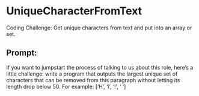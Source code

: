 # UniqueCharacterFromText
Coding Challenge: Get unique characters from text and put into an array or set.

## Prompt: 
If you want to jumpstart the process of talking to us about this role, here’s a little challenge: write a program that outputs the largest unique set of characters that can be removed from this paragraph without letting its length drop below 50. For example: [‘H’, ‘i’, ‘!’, ‘ ’]
